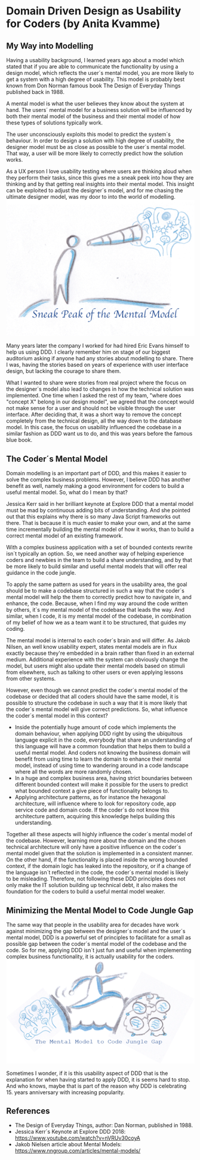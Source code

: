 # Domain Driven Design as Usability for Coders (by Anita Kvamme)

## My Way into Modelling
Having a usability background, I learned years ago about a model which stated that if you are able to communicate the functionality by using a design model, which reflects the user´s mental model, you are more likely to get a system with a high degree of usability. This model is probably best known from Don Norman famous book The Design of Everyday Things published back in 1988.

A mental model is what the user believes they know about the system at hand. The users´ mental model for a business solution will be influenced by both their mental model of the business and their mental model of how these types of solutions typically work. 

The user unconsciously exploits this model to predict the system´s behaviour. In order to design a solution with high degree of usability, the designer model must be as close as possible to the user´s mental model. That way, a user will be more likely to correctly predict how the solution works. 

As a UX person I love usability testing where users are thinking aloud when they perform their tasks, since this gives me a sneak peek into how they are thinking and by that getting real insights into their mental model. This insight can be exploited to adjust the designer´s model, and for me chasing the ultimate designer model, was my door to into the world of modelling. 
![](../images/anita-kvamme/SneakPeekIntoMentalModel.png)

Many years later the company I worked for had hired Eric Evans himself to help us using DDD. I clearly remember him on stage of our biggest auditorium asking if anyone had any stories about modelling to share. There I was, having the stories based on years of experience with user interface design, but lacking the courage to share them.

What I wanted to share were stories from real project where the focus on the designer´s model also lead to changes in how the technical solution was implemented. One time when I asked the rest of my team, "where does "concept X" belong in our design model", we agreed that the concept would not make sense for a user and should not be visible through the user interface. After deciding that, it was a short way to remove the concept completely from the technical design, all the way down to the database model. In this case, the focus on usability influenced the codebase in a similar fashion as DDD want us to do, and this was years before the famous blue book. 

## The Coder´s Mental Model
Domain modelling is an important part of DDD, and this makes it easier to solve the complex business problems. However, I believe DDD has another benefit as well, namely making a good environment for coders to build a useful mental model. So, what do I mean by that? 

Jessica Kerr said in her brilliant keynote at Explore DDD that a mental model must be mad by continuous adding bits of understanding. And she pointed out that this explains why there is so many Java Script frameworks out there. That is because it is much easier to make your own, and at the same time incrementally building the mental model of how it works, than to build a correct mental model of an existing framework. 

With a complex business application with a set of bounded contexts rewrite isn´t typically an option. So, we need another way of helping experience coders and newbies in the team to build a share understanding, and by that be more likely to build similar and useful mental models that will offer real guidance in the code jungle. 

To apply the same pattern as used for years in the usability area, the goal should be to make a codebase structured in such a way that the coder´s mental model will help the them to correctly predict how to navigate in, and enhance, the code. Because, when I find my way around the code written by others, it´s my mental model of the codebase that leads the way. And similar, when I code, it is my mental model of the codebase, in combination of my belief of how we as a team want it to be structured, that guides my coding. 

The mental model is internal to each coder´s brain and will differ. As Jakob Nilsen, an well know usability expert, states mental models are in flux exactly because they're embedded in a brain rather than fixed in an external medium. Additional experience with the system can obviously change the model, but users might also update their mental models based on stimuli from elsewhere, such as talking to other users or even applying lessons from other systems.

However, even though we cannot predict the coder´s mental model of the codebase or decided that all coders should have the same model, it is possible to structure the codebase in such a way that it is more likely that the coder´s mental model will give correct predictions. So, what influence the coder´s mental model in this context?

* Inside the potentially huge amount of code which implements the domain behaviour, when applying DDD right by using the ubiquitous language explicit in the code, everybody that share an understanding of this language will have a common foundation that helps them to build a useful mental model.  And coders not knowing the business domain will benefit from using time to learn the domain to enhance their mental model, instead of using time to wandering around in a code landscape where all the words are more randomly chosen. 
* In a huge and complex business area, having strict boundaries between different bounded context will make it possible for the users to predict what bounded context a give piece of functionality belongs to. 
* Applying architecture patterns, as for instance the hexagonal architecture, will influence where to look for repository code, app service code and domain code. If the coder´s do not know this architecture pattern, acquiring this knowledge helps building this understanding. 

Together all these aspects will highly influence the coder´s mental model of the codebase. However, learning more about the domain and the chosen technical architecture will only have a positive influence on the coder´s mental model given that the solution is implemented in a consistent manner. On the other hand, if the functionality is placed inside the wrong bounded context, if the domain logic has leaked into the repository, or if a change of the language isn´t reflected in the code, the coder´s mental model is likely to be misleading. Therefore, not following these DDD principles does not only make the IT solution building up technical debt, it also makes the foundation for the coders to build a useful mental model weaker. 

## Minimizing the Mental Model to Code Jungle Gap
The same way that people in the usability area for decades have work against minimizing the gap between the designer´s model and the user´s mental model, DDD is a powerful set of principles to facilitate for a small as possible gap between the coder´s mental model of the codebase and the code. So for me, applying DDD isn´t just fun and useful when implementing complex business functionality, it is actually usability for the coders.
![](../images/anita-kvamme/MentalModelCodeGap.png)

Sometimes I wonder, if it is this usability aspect of DDD that is the explanation for when having started to apply DDD, it is seems hard to stop. And who knows, maybe that is part of the reason why DDD is celebrating 15. years anniversary with increasing popularity. 

## References
- The Design of Everyday Things, author: Dan Norman, published in 1988.
- Jessica Kerr´s Keynote at Explore DDD 2018: <https://www.youtube.com/watch?v=nVRUv30coyA>
- Jakob Nielsen article about Mental Models: <https://www.nngroup.com/articles/mental-models/>

